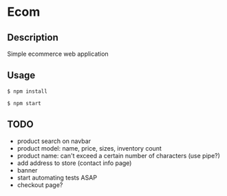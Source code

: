 # Ecom

## Description
Simple ecommerce web application

## Usage

`$ npm install`

`$ npm start`

## TODO

- product search on navbar
- product model: name, price, sizes, inventory count
- product name: can't exceed a certain number of characters (use pipe?)
- add address to store (contact info page)
- banner
- start automating tests ASAP
- checkout page?

